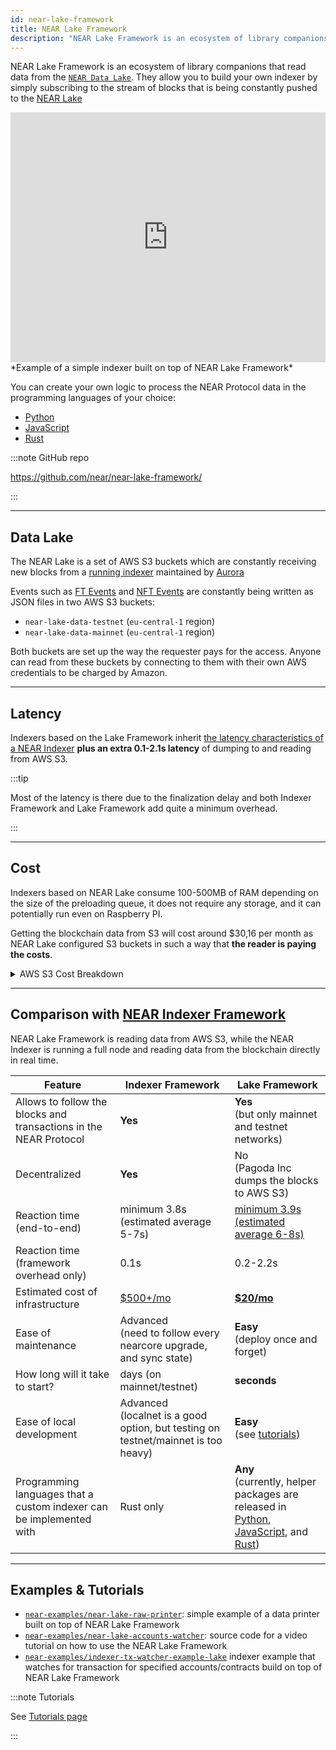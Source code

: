 ```yaml
---
id: near-lake-framework
title: NEAR Lake Framework
description: "NEAR Lake Framework is an ecosystem of library companions to NEAR Lake. They allow you to build your own indexer that subscribes to the stream of blocks from the NEAR Lake data source and create your own logic to process the NEAR Protocol data in the programming languages of your choice (at the moment, there are implementations in Python, JavaScript, and Rust)."
---
```


NEAR Lake Framework is an ecosystem of library companions that read data from the [`NEAR Data Lake`](#data-lake). They allow you to build your own indexer by simply subscribing to the stream of blocks that is being constantly pushed to the [NEAR Lake](#data-lake)

<iframe
 width="100%"
 height="400px"
 src="https://www.youtube.com/embed/GsF7I93K-EQ"
 title="NEAR Lake Indexer"
 frameborder="0" allow="accelerometer; autoplay; clipboard-write; encrypted-media; gyroscope; picture-in-picture"
 allowfullscreen>
</iframe>
*Example of a simple indexer built on top of NEAR Lake Framework*

You can create your own logic to process the NEAR Protocol data in the programming languages of your choice:
- [Python](http://pypi.org/project/near-lake-framework)
- [JavaScript](https://github.com/near/near-lake-framework-js)
- [Rust](https://crates.io/crates/near-lake-framework)

:::note GitHub repo

https://github.com/near/near-lake-framework/

:::

---

## Data Lake

The NEAR Lake is a set of AWS S3 buckets which are constantly receiving new blocks from a [running indexer](https://github.com/aurora-is-near/near-lake-indexer) maintained by [Aurora](https://aurora.dev)

Events such as [FT Events](https://nomicon.io/Standards/Tokens/FungibleToken/Event) and [NFT Events](https://nomicon.io/Standards/Tokens/NonFungibleToken/Event) are constantly being written as JSON files in two AWS S3 buckets:

- `near-lake-data-testnet` (`eu-central-1` region)
- `near-lake-data-mainnet` (`eu-central-1` region)

Both buckets are set up the way the requester pays for the access. Anyone can read from these buckets by connecting to them with their own AWS credentials to be charged by Amazon.

---

## Latency

Indexers based on the Lake Framework inherit [the latency characteristics of a NEAR Indexer](https://github.com/near/nearcore/tree/master/chain/indexer) **plus an extra 0.1-2.1s latency** of dumping to and reading from AWS S3.

:::tip

Most of the latency is there due to the finalization delay and both Indexer Framework and Lake Framework add quite a minimum overhead.

:::

---

## Cost

Indexers based on NEAR Lake consume 100-500MB of RAM depending on the size of the preloading queue, it does not require any storage, and it can potentially run even on Raspberry PI.

Getting the blockchain data from S3 will cost around $30,16 per month as NEAR Lake configured S3 buckets in such a way that **the reader is paying the costs**.

<details>

<summary> AWS S3 Cost Breakdown </summary>

Assuming NEAR Protocol produces 1 block every 600ms, on a full day the network can create up to 144000 blocks (86400s / 600ms per block).

According to the [Amazon S3 prices](https://aws.amazon.com/s3/pricing/?nc1=h_ls) `list` requests are charged for $0.005 per 1000 requests and `get` is charged for $0.0004 per 1000 requests.

Calculations (assuming we are following the tip of the network all the time):

```
144000 blocks per day * 10 requests for each block / 1000 requests * $0.0004 per 1k requests = $0.576 * 30 days = $17.20
```

**Note:** 10 requests for each block means we have 9 shards (1 file for common block data and 9 separate files for each shard)

And a number of `list` requests we need to perform for 30 days:

```
144000 blocks per day / 1000 requests * $0.005 per 1k list requests = $0.72 * 30 days = $21.60

$17,20 + $21,60 = $30,16
```

</details>

---

## Comparison with [NEAR Indexer Framework](near-indexer.md)

NEAR Lake Framework is reading data from AWS S3, while the NEAR Indexer is running a full node and reading data from the blockchain directly in real time.

Feature | Indexer Framework | Lake Framework
------- | ----------------- | --------------
Allows to follow the blocks and transactions in the NEAR Protocol | **Yes** | **Yes**<br />(but only mainnet and testnet networks)
Decentralized | **Yes** | No<br />(Pagoda Inc dumps the blocks to AWS S3)
Reaction time (end-to-end) | minimum 3.8s (estimated average 5-7s) | [minimum 3.9s (estimated average 6-8s)](#latency)
Reaction time (framework overhead only) | 0.1s | 0.2-2.2s
Estimated cost of infrastructure | [$500+/mo](https://near-nodes.io/rpc/hardware-rpc) | [**$20/mo**](#cost)
Ease of maintenance | Advanced<br />(need to follow every nearcore upgrade, and sync state) | **Easy**<br />(deploy once and forget)
How long will it take to start? | days (on mainnet/testnet) | **seconds**
Ease of local development | Advanced<br />(localnet is a good option, but testing on testnet/mainnet is too heavy) | **Easy**<br />(see [tutorials](./tutorials/near-lake-state-changes-indexer.md))
Programming languages that a custom indexer can be implemented with | Rust only | **Any**<br />(currently, helper packages are released in [Python](http://pypi.org/project/near-lake-framework), [JavaScript](https://www.npmjs.com/package/near-lake-framework), and [Rust](https://crates.io/crates/near-lake-framework))

---

## Examples & Tutorials

- [`near-examples/near-lake-raw-printer`](https://github.com/near-examples/near-lake-raw-printer): simple example of a data printer built on top of NEAR Lake Framework
- [`near-examples/near-lake-accounts-watcher`](https://github.com/near-examples/near-lake-accounts-watcher): source code for a video tutorial on how to use the NEAR Lake Framework
- [`near-examples/indexer-tx-watcher-example-lake`](https://github.com/near-examples/indexer-tx-watcher-example-lake) indexer example that watches for transaction for specified accounts/contracts build on top of NEAR Lake Framework

:::note Tutorials

See [Tutorials page](./tutorials/near-lake-state-changes-indexer.md)

:::
